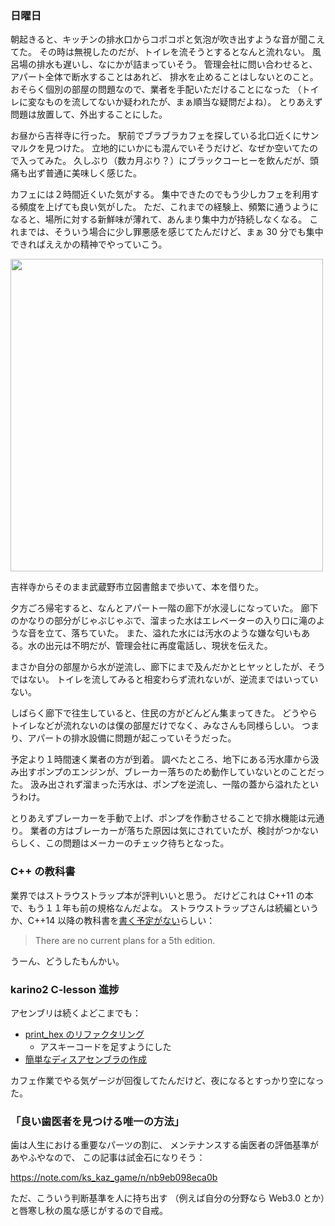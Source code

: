 ### 日曜日

朝起きると、キッチンの排水口からコポコポと気泡が吹き出すような音が聞こえてた。
その時は無視したのだが、トイレを流そうとするとなんと流れない。
風呂場の排水も遅いし、なにかが詰まっていそう。
管理会社に問い合わせると、アパート全体で断水することはあれど、
排水を止めることはしないとのこと。
おそらく個別の部屋の問題なので、業者を手配いただけることになった
（トイレに変なものを流してないか疑われたが、まぁ順当な疑問だよね）。
とりあえず問題は放置して、外出することにした。

お昼から吉祥寺に行った。
駅前でブラブラカフェを探している北口近くにサンマルクを見つけた。
立地的にいかにも混んでいそうだけど、なぜか空いてたので入ってみた。
久しぶり（数カ月ぶり？）にブラックコーヒーを飲んだが、頭痛も出ず普通に美味しく感じた。

カフェには２時間近くいた気がする。
集中できたのでもう少しカフェを利用する頻度を上げても良い気がした。
ただ、これまでの経験上、頻繁に通うようになると、場所に対する新鮮味が薄れて、あんまり集中力が持続しなくなる。
これまでは、そういう場合に少し罪悪感を感じてたんだけど、まぁ 30 分でも集中できればええかの精神でやっていこう。

<img src="https://i.imgur.com/Ygvvuxm.jpg" width="500">

吉祥寺からそのまま武蔵野市立図書館まで歩いて、本を借りた。

夕方ごろ帰宅すると、なんとアパート一階の廊下が水浸しになっていた。
廊下のかなりの部分がじゃぶじゃぶで、溜まった水はエレベーターの入り口に滝のような音を立て、落ちていた。
また、溢れた水には汚水のような嫌な匂いもある。水の出元は不明だが、管理会社に再度電話し、現状を伝えた。

まさか自分の部屋から水が逆流し、廊下にまで及んだかとヒヤッとしたが、そうではない。
トイレを流してみると相変わらず流れないが、逆流まではいっていない。

しばらく廊下で往生していると、住民の方がどんどん集まってきた。
どうやらトイレなどが流れないのは僕の部屋だけでなく、みなさんも同様らしい。
つまり、アパートの排水設備に問題が起こっていそうだった。

予定より１時間速く業者の方が到着。
調べたところ、地下にある汚水庫から汲み出すポンプのエンジンが、ブレーカー落ちのため動作していないとのことだった。
汲み出されず溜まった汚水は、ポンプを逆流し、一階の蓋から溢れたというわけ。

とりあえずブレーカーを手動で上げ、ポンプを作動させることで排水機能は元通り。
業者の方はブレーカーが落ちた原因は気にされていたが、検討がつかないらしく、この問題はメーカーのチェック待ちとなった。

### C++ の教科書

業界ではストラウストラップ本が評判いいと思う。
だけどこれは C++11 の本で、もう１１年も前の規格なんだよな。
ストラウストラップさんは続編というか、C++14 以降の教科書を[書く予定がない](https://www.stroustrup.com/bs_faq.html#4th)らしい：

> There are no current plans for a 5th edition.

うーん、どうしたもんかい。

### karino2 C-lesson 進捗

アセンブリは続くよどこまでも：

- [print_hex のリファクタリング](https://github.com/toasa/c-lesson/blob/asm_2_5_like_local_var/sources/arm_asm/02_arm_assembly/2_3_print_hex/print_hex.s)
    - アスキーコードを足すようにした
- [簡単なディスアセンブラの作成](https://github.com/toasa/c-lesson/tree/asm_4_disassembler/sources/arm_asm/04_disasm)

カフェ作業でやる気ゲージが回復してたんだけど、夜になるとすっかり空になった。

### 「良い歯医者を見つける唯一の方法」

歯は人生における重要なパーツの割に、
メンテナンスする歯医者の評価基準があやふやなので、
この記事は試金石になりそう：

https://note.com/ks_kaz_game/n/nb9eb098eca0b

ただ、こういう判断基準を人に持ち出す
（例えば自分の分野なら Web3.0 とか）と唇寒し秋の風な感じがするので自戒。